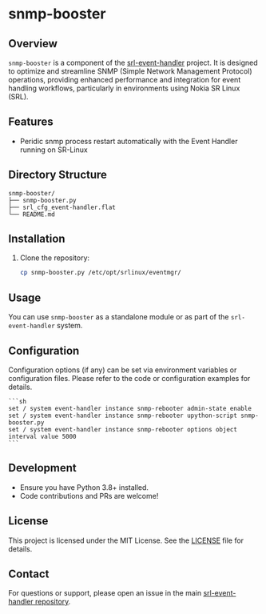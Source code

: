 # snmp-booster

## Overview

`snmp-booster` is a component of the [srl-event-handler](https://github.com/saogawa/srl-event-handler) project. It is designed to optimize and streamline SNMP (Simple Network Management Protocol) operations, providing enhanced performance and integration for event handling workflows, particularly in environments using Nokia SR Linux (SRL).

## Features

- Peridic snmp process restart automatically with the Event Handler running on SR-Linux

## Directory Structure

```
snmp-booster/
├── snmp-booster.py
├── srl_cfg_event-handler.flat
└── README.md
```

## Installation

1. Clone the repository:

    ```sh
    cp snmp-booster.py /etc/opt/srlinux/eventmgr/
    ```

## Usage

You can use `snmp-booster` as a standalone module or as part of the `srl-event-handler` system. 

## Configuration

Configuration options (if any) can be set via environment variables or configuration files. Please refer to the code or configuration examples for details.
    
    ```sh
    set / system event-handler instance snmp-rebooter admin-state enable
    set / system event-handler instance snmp-rebooter upython-script snmp-booster.py
    set / system event-handler instance snmp-rebooter options object interval value 5000
    ```
    
## Development

- Ensure you have Python 3.8+ installed.
- Code contributions and PRs are welcome!

## License

This project is licensed under the MIT License. See the [LICENSE](../LICENSE) file for details.

## Contact

For questions or support, please open an issue in the main [srl-event-handler repository](https://github.com/saogawa/srl-event-handler/issues).
